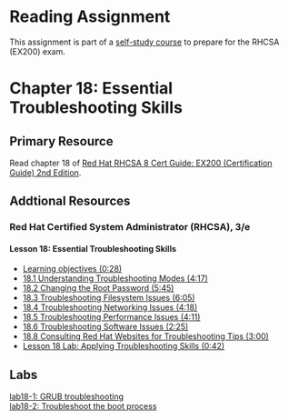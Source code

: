 # Reading Assignment
This assignment is part of a [self-study course](../README.md) to prepare for the RHCSA (EX200) exam.
# Chapter 18: Essential Troubleshooting Skills

## Primary Resource
Read chapter 18 of [Red Hat RHCSA 8 Cert Guide: EX200 (Certification Guide) 2nd Edition](https://www.amazon.com/Red-RHCSA-Cert-Guide-Certification/dp/0137341628/).
## Addtional Resources

### Red Hat Certified System Administrator (RHCSA), 3/e

#### Lesson 18: Essential Troubleshooting Skills
- [Learning objectives (0:28)](https://learning.oreilly.com/videos/red-hat-certified/9780135656495/9780135656495-RCSA_03_18_00)
- [18.1 Understanding Troubleshooting Modes (4:17)](https://learning.oreilly.com/videos/red-hat-certified/9780135656495/9780135656495-RCSA_03_18_01)
- [18.2 Changing the Root Password (5:45)](https://learning.oreilly.com/videos/red-hat-certified/9780135656495/9780135656495-RCSA_03_18_02)
- [18.3 Troubleshooting Filesystem Issues (6:05)](https://learning.oreilly.com/videos/red-hat-certified/9780135656495/9780135656495-RCSA_03_18_03)
- [18.4 Troubleshooting Networking Issues (4:18)](https://learning.oreilly.com/videos/red-hat-certified/9780135656495/9780135656495-RCSA_03_18_04)
- [18.5 Troubleshooting Performance Issues (4:11)](https://learning.oreilly.com/videos/red-hat-certified/9780135656495/9780135656495-RCSA_03_18_05)
- [18.6 Troubleshooting Software Issues (2:25)](https://learning.oreilly.com/videos/red-hat-certified/9780135656495/9780135656495-RCSA_03_18_06)
- [18.8 Consulting Red Hat Websites for Troubleshooting Tips (3:00)](https://learning.oreilly.com/videos/red-hat-certified/9780135656495/9780135656495-RCSA_03_18_08)
- [Lesson 18 Lab: Applying Troubleshooting Skills (0:42)](https://learning.oreilly.com/videos/red-hat-certified/9780135656495/9780135656495-RCSA_03_18_09)

## Labs
[lab18-1: GRUB troubleshooting](lab18-1.md)</br>
[lab18-2: Troubleshoot the boot process](lab18-2.md)</br>

